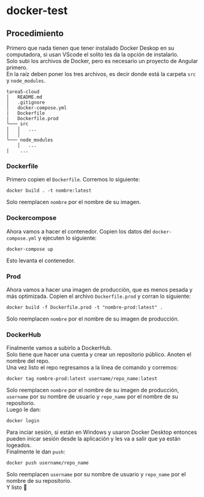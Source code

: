 # docker-test
## Procedimiento
Primero que nada tienen que tener instalado Docker Deskop en su computadora, si usan VScode el solito les da la opción de instalarlo. \
Solo subi los archivos de Docker, pero es necesario un proyecto de Angular primero.\
En la raíz deben poner los tres archivos, es decir donde está la carpeta `src` y `node_modules`.

```
tarea5-cloud
│   README.md
│   .gitignore
│   docker-compose.yml
|   Dockerfile
|   Dockerfile.prod
└─── src
│   │   ...
│   │
└─── node_modules
    │   ...
|    ...
```

### Dockerfile
Primero copien el `Dockerfile`. Corremos lo siguiente:
```
docker build . -t nombre:latest
```
Solo reemplacen `nombre` por el nombre de su imagen.

### Dockercompose
Ahora vamos a hacer el contenedor. Copien los datos del `docker-compose.yml` y ejecuten lo siguiente:
```
docker-compose up
```
Esto levanta el contenedor. 
### Prod
Ahora vamos a hacer una imagen de producción, que es menos pesada y más optimizada. Copien el archivo `Dockerfile.prod` y corran lo siguiente:
```
docker build -f Dockerfile.prod -t "nombre-prod:latest" .
```
Solo reemplacen `nombre` por el nombre de su imagen de producción.
### DockerHub
Finalmente vamos a subirlo a DockerHub.\
Solo tiene que hacer una cuenta y crear un repositorio público. Anoten el nombre del repo.\
Una vez listo el repo regresamos a la línea de comando y corremos: 
```
docker tag nombre-prod:latest username/repo_name:latest
```
Solo reemplacen `nombre` por el nombre de su imagen de producción, `username` por su nombre de usuario y `repo_name` por el nombre de su repositorio.\
Luego le dan:
```
docker login
```
Para inciar sesión, si están en Windows y usaron Docker Desktop entonces pueden inicar sesión desde la aplicación y les va a salir que ya están logeados.\
Finalmente le dan `push`:
```
docker push username/repo_name
```
Solo reemplacen `username` por su nombre de usuario y `repo_name` por el nombre de su repositorio.\
Y listo :100: